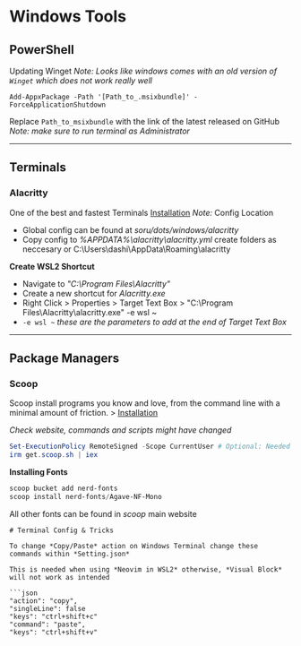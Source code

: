# Windows Tools

## PowerShell
Updating Winget
*Note: Looks like windows comes with an old version of  `Winget` which does not work really well*
```
Add-AppxPackage -Path '[Path_to_.msixbundle]' -ForceApplicationShutdown
```
Replace `Path_to_msixbundle` with the link of the latest released on GitHub
*Note: make sure to run terminal as Administrator*

---
## Terminals
### Alacritty
One of the best and fastest Terminals [Installation](https://github.com/alacritty/alacritty)
*Note:* 
Config Location
- Global config can be found at *soru/dots/windows/alacritty*
- Copy config to *%APPDATA%\alacritty\alacritty.yml* create folders as neccesary or C:\Users\dashi\AppData\Roaming\alacritty

**Create WSL2 Shortcut**
- Navigate to *"C:\Program Files\Alacritty"*
- Create a new shortcut for *Alacritty.exe*
- Right Click > Properties > Target Text Box > "C:\Program Files\Alacritty\alacritty.exe" -e wsl ~
- `-e wsl ~` *these are the parameters to add at the end of Target Text Box*
---
## Package Managers
### Scoop
Scoop install programs you know and love, from the command line with a minimal amount of friction. > [Installation](https://scoop.sh/)

*Check website, commands and scripts might have changed*
```powershell
Set-ExecutionPolicy RemoteSigned -Scope CurrentUser # Optional: Needed to run a remote script the first time
irm get.scoop.sh | iex
```

**Installing Fonts**
```powershell
scoop bucket add nerd-fonts
scoop install nerd-fonts/Agave-NF-Mono
```
All other fonts can be found in *scoop* main website

```
# Terminal Config & Tricks

To change *Copy/Paste* action on Windows Terminal change these commands within *Setting.json* 

This is needed when using *Neovim in WSL2* otherwise, *Visual Block* will not work as intended

```json
"action": "copy",
"singleLine": false
"keys": "ctrl+shift+c"
"command": "paste",
"keys": "ctrl+shift+v" 
```